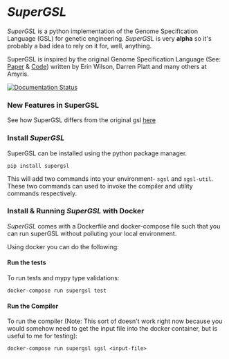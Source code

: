 # *SuperGSL*

*SuperGSL* is a python implementation of the Genome Specification Language (GSL) for genetic engineering. *SuperGSL* is very **alpha** so it's probably a bad idea to rely on it for, well, anything.

SuperGSL is inspired by the original Genome Specification Language (See: [Paper](https://pubs.acs.org/doi/abs/10.1021/acssynbio.5b00194) & [Code](https://github.com/Amyris/GslCore)) written by Erin Wilson, Darren Platt and many others at Amyris.

[![Documentation Status](https://readthedocs.org/projects/supergsl/badge/?version=latest)](https://supergsl.readthedocs.io/en/latest/?badge=latest)

### New Features in SuperGSL

See how SuperGSL differs from the original gsl [here](/docs/build/gsl_vs_supergsl)

### Install *SuperGSL*

SuperGSL can be installed using the python package manager.

```
pip install supergsl
```

This will add two commands into your environment- `sgsl` and `sgsl-util`. These two commands can used to invoke the compiler and utility commands respectively.


### Install & Running *SuperGSL* with Docker

*SuperGSL* comes with a Dockerfile and docker-compose file such that you can run superGSL without polluting your local environment.

Using docker you can do the following:

#### Run the tests

To run tests and mypy type validations:

```
docker-compose run supergsl test
```

#### Run the Compiler

To run the compiler (Note: This sort of doesn't work right now because you would somehow need to get the input file into the docker container, but is useful to me for testing):
```
docker-compose run supergsl sgsl <input-file>
```
